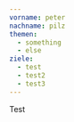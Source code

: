 ```yaml
---
vorname: peter
nachname: pilz
themen:
  - something
  - else
ziele:
  - test
  - test2
  - test3
---
```


Test